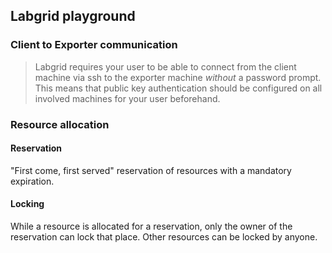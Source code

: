## Labgrid playground

### Client to Exporter communication
> Labgrid requires your user to be able to connect from the client machine via ssh to the exporter machine _without_ a password prompt. This means that public key authentication should be configured on all involved machines for your user beforehand.


### Resource allocation

#### Reservation
"First come, first served" reservation of resources with a mandatory expiration.

#### Locking
While a resource is allocated for a reservation, only the owner of the reservation can lock that place. Other resources can be locked by anyone.
